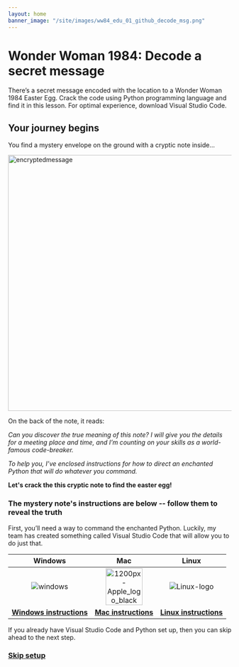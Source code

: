 ```yaml
---
layout: home
banner_image: "/site/images/ww84_edu_01_github_decode_msg.png"
---
```


# Wonder Woman 1984: Decode a secret message

There’s a secret message encoded with the location to a Wonder Woman 1984 Easter Egg. Crack the code using Python programming language and find it in this lesson. For optimal experience, download Visual Studio Code.


## Your journey begins

You find a mystery envelope on the ground with a cryptic note inside...

<img width="576" alt="encryptedmessage" src="https://user-images.githubusercontent.com/12758612/86677410-6baef980-bfb0-11ea-95e1-4c766bb569f8.png">

On the back of the note, it reads:

_Can you discover the true meaning of this note? I will give you the details for a meeting place and time, and I’m counting on your skills as a world-famous code-breaker._

_To help you, I’ve enclosed instructions for how to direct an enchanted Python that will do whatever you command._

**Let's crack the this cryptic note to find the easter egg!**

### The mystery note's instructions are below -- follow them to reveal the truth

First, you’ll need a way to command the enchanted Python. Luckily, my team has created something called Visual Studio Code that will allow you to do just that. 

| Windows| Mac | Linux |
| :---: | :---: | :---: |
| ![windows](https://user-images.githubusercontent.com/12758612/85619458-2e915180-b617-11ea-8028-94796c46198b.jpg) | <img width="83" alt="1200px-Apple_logo_black svg" src="https://user-images.githubusercontent.com/12758612/85620235-57fead00-b618-11ea-8d1e-6b305241c724.png"> | <img alt="Linux-logo" src="https://user-images.githubusercontent.com/12758612/85620609-e07d4d80-b618-11ea-99f2-dfeb1c717dd3.png"> |
| [**Windows instructions**](secret_message/setup_win.md) | [**Mac instructions**](secret_message/setup_mac.md) | [**Linux instructions**](secret_message/setup_linux.md) |


If you already have Visual Studio Code and Python set up, then you can skip ahead to the next step.

### [**Skip setup**](secret_message/basics.md)
